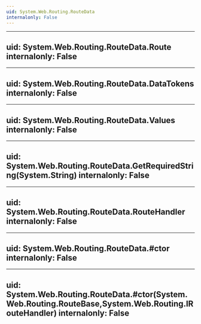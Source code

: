 ```yaml
---
uid: System.Web.Routing.RouteData
internalonly: False
---
```


---
uid: System.Web.Routing.RouteData.Route
internalonly: False
---

---
uid: System.Web.Routing.RouteData.DataTokens
internalonly: False
---

---
uid: System.Web.Routing.RouteData.Values
internalonly: False
---

---
uid: System.Web.Routing.RouteData.GetRequiredString(System.String)
internalonly: False
---

---
uid: System.Web.Routing.RouteData.RouteHandler
internalonly: False
---

---
uid: System.Web.Routing.RouteData.#ctor
internalonly: False
---

---
uid: System.Web.Routing.RouteData.#ctor(System.Web.Routing.RouteBase,System.Web.Routing.IRouteHandler)
internalonly: False
---
